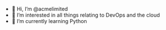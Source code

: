 - 👋 Hi, I’m @acmelimited
- 👀 I’m interested in all things relating to DevOps and the cloud
- 🌱 I’m currently learning Python

<!---
- 📫 How to reach me acmelimited@live.fr
acmelimited/acmelimited is a ✨ special ✨ repository because its `README.md` (this file) appears on your GitHub profile.
You can click the Preview link to take a look at your changes.
--->
